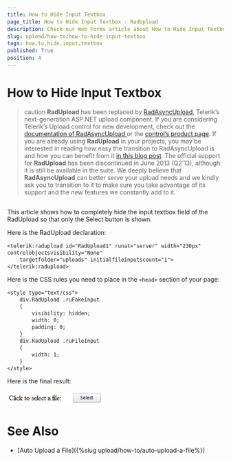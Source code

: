 ```yaml
---
title: How to Hide Input Textbox
page_title: How to Hide Input Textbox - RadUpload
description: Check our Web Forms article about How to Hide Input Textbox.
slug: upload/how-to/how-to-hide-input-textbox
tags: how,to,hide,input,textbox
published: True
position: 4
---
```


# How to Hide Input Textbox



>caution  **RadUpload** has been replaced by [RadAsyncUpload](https://demos.telerik.com/aspnet-ajax/asyncupload/examples/overview/defaultcs.aspx), Telerik’s next-generation ASP.NET upload component. If you are considering Telerik’s Upload control for new development, check out the [documentation of RadAsyncUpload ](https://www.telerik.com/help/aspnet-ajax/asyncupload-overview.html) or the [control’s product page](https://www.telerik.com/products/aspnet-ajax/asyncupload.aspx). If you are already using **RadUpload** in your projects, you may be interested in reading how easy the transition to RadAsyncUpload is and how you can benefit from it [in this blog post](https://blogs.telerik.com/blogs/12-12-05/the-case-of-telerik-s-new-old-asp.net-ajax-upload-control-radasyncupload). The official support for **RadUpload** has been discontinued in June 2013 (Q2’13), although it is still be available in the suite. We deeply believe that **RadAsyncUpload** can better serve your upload needs and we kindly ask you to transition to it to make sure you take advantage of its support and the new features we constantly add to it.
>


## 

This article shows how to completely hide the input textbox field of the RadUpload so that only the Select button is shown.

Here is the RadUpload declaration:

````ASPNET
<telerik:radupload id="RadUpload1" runat="server" width="230px" controlobjectsvisibility="None"
    targetfolder="uploads" initialfileinputscount="1">              
</telerik:radupload>
````





Here is the CSS rules you need to place in the `<head>` section of your page:

````ASPNET
<style type="text/css">
    div.RadUpload .ruFakeInput
    {
        visibility: hidden;
        width: 0;
        padding: 0;
    }
    div.RadUpload .ruFileInput
    {
        width: 1;
    }
</style>
````





Here is the final result:



![File Input Hidden](images/upload_hide_input.png)

# See Also

 * [Auto Upload a File]({%slug upload/how-to/auto-upload-a-file%})
